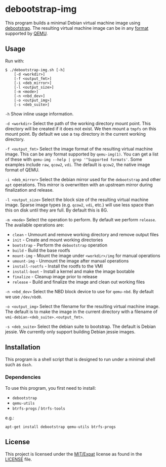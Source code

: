 # debootstrap-img

This program builds a minimal Debian virtual machine image using
[debootstrap](https://wiki.debian.org/Debootstrap).  The resulting
virtual machine image can be in any
[format](http://wiki.qemu.org/download/qemu-doc.html#qemu_005fimg_005finvocation)
supported by [QEMU](http://www.qemu.org).

## Usage

Run with:

    $ ./debootstrap-img.sh [-h]
        [-d <workdir>]
        [-f <output_fmt>]
        [-i <deb_mirror>]
        [-l <output_size>]
        [-m <mode>]
        [-n <nbd_dev>]
        [-o <output_img>]
        [-s <deb_suite>]

`-h` Show inline usage information.

`-d <workdir>` Select the path of the working directory mount point.
This directory will be created if it does not exist.  We then mount a
`tmpfs` on this mount point.  By default we use a `tmp` directory in
the current working directory.

`-f <output_fmt>` Select the image format of the resulting virtual
machine image.  This can be any format supported by `qemu-img(1)`.
You can get a list of these with `qemu-img --help | grep '^Supported
formats'`.  Some examples include `raw`, `qcow2`, `vdi`.  The default
is `qcow2`, the native image format of QEMU.

`-i <deb_mirror>` Select the debian mirror used for the `debootstrap`
and other `apt` operations.  This mirror is overwritten with an
upstream mirror during finalization and release.

`-l <output_size>` Select the block size of the resulting virtual
machine image.  Sparse image types (e.g. `qcow2`, `vdi`, etc.) will
use less space than this on disk until they are full.  By default this
is 8G.

`-m <mode>` Select the operation to perform.  By default we perform
`release`.  The available operations are:

- `clean` - Unmount and remove working directory and remove output
  files
- `init` - Create and mount working directories
- `bootstrap` - Perform the `debootstrap` operation
- `build` - Build the base rootfs
- `mount-img` - Mount the image under `<workdir>/img` for manual
  operations
- `umount-img` - Unmount the image after manual operations
- `install-rootfs` - Install the rootfs to the VMI
- `install-boot` - Install a kernel and make the image bootable
- `finalize` - Cleanup image prior to release
- `release` - Build and finalize the image and clean out working files

`-n <nbd_dev>` Select the NBD block device to use for `qemu-nbd`.  By
default we use `/dev/nbd0`.

`-o <output_img>` Select the filename for the resulting virtual
machine image.  The default is to make the image in the current
directory with a filename of `vmi-debian-<deb_suite>.<output_fmt>`.

`-s <deb_suite>` Select the debian suite to bootstrap.  The default is
Debian jessie.  We currently only support building Debian jessie
images.

## Installation

This program is a shell script that is designed to run under a minimal
shell such as `dash`.

### Dependencies

To use this program, you first need to install:

- `debootstrap`
- `qemu-utils`
- `btrfs-progs` / `btrfs-tools`

e.g.:

    apt-get install debootstrap qemu-utils btrfs-progs

## License

This project is licensed under the
[MIT/Expat](https://opensource.org/licenses/MIT) license as found in
the [LICENSE](./LICENSE) file.

